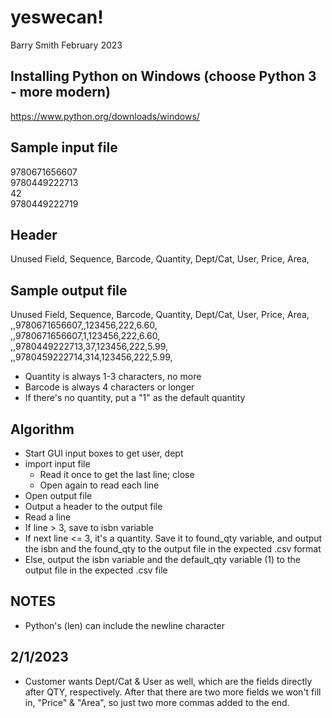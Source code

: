# yeswecan! 
Barry Smith February 2023 

## Installing Python on Windows (choose Python 3 - more modern)

<https://www.python.org/downloads/windows/>

## Sample input file  
9780671656607  
9780449222713  
42  
9780449222719  

## Header

Unused Field, Sequence, Barcode, Quantity, Dept/Cat, User, Price, Area,  

## Sample output file

Unused Field, Sequence, Barcode, Quantity, Dept/Cat, User, Price, Area,  
,,9780671656607,,123456,222,6.60,  
,,9780671656607,1,123456,222,6.60,  
,,9780449222713,37,123456,222,5.99,  
,,9780459222714,314,123456,222,5.99,  

- Quantity is always 1-3 characters, no more
- Barcode is always 4 characters or longer
- If there's no quantity, put a "1" as the default quantity

## Algorithm 
- Start GUI input boxes to get user, dept 
- import input file
    - Read it once to get the last line; close
    - Open again to read each line 
- Open output file
- Output a header to the output file 
- Read a line
- If line > 3, save to isbn variable
- If next line <= 3, it's a quantity. Save it to found_qty variable, and output the isbn and the found_qty to the output file in the expected .csv format
- Else, output the isbn variable and the default_qty variable (1) to the output file in the expected .csv file

## NOTES
- Python's (len) can include the newline character

## 2/1/2023
- Customer wants Dept/Cat & User as well, which are the fields directly after QTY, respectively. After that there are two more fields we won't fill in, "Price" & "Area", so just two more commas added to the end.
